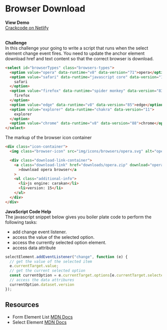 # Browser Download 
__View Demo__  
[Crackcode on Netlify](https://crackcode-browser-download.netlify.app) 
</br></br> 

__Challenge__    
In this challenge your going to write a script that runs when the select element change event fires. You need to update the anchor element download href and text content so that the correct browser is download.

```html
<select id="browserTypes" class="browsers-types">
  <option value="opera" data-runtime="v8" data-version="71">opera</option>
  <option value="safari" data-runtime="javascript core" data-version="14">
    safari
  </option>
  <option value="firefox" data-runtime="spider monkey" data-version="83">
    firefox
  </option>
  <option value="edge" data-runtime="v8" data-version="85">edge</option>
  <option value="explorer" data-runtime="chakra" data-version="11">
    explorer
  </option>
  <option value="chrome" data-runtime="v8" data-version="88">chrome</option>
</select>
```

The markup of the browser icon container

```html
<div class="icon-container">
  <img class="browser-icon" src="img/icons/browsers/opera.svg" alt="opera" />

  <div class="download-link-container">
    <a class="download-link" href="downloads/opera.zip" download="opera"
      >download opera browser</a
    >
    <ul class="additional-info">
      <li>js engine: carakan</li>
      <li>version: 15</li>
    </ul>
  </div>
</div>
```

__JavaScript Code Help__  
The javascript snippet below gives you boiler plate code to perform the following tasks:  
- add change event listener.
- access the value of the selected option.
- access the currently selected option element.
- access data attribute

```javascript
selectElement.addEventListener("change", function (e) {
  // get the value of the selected item
  e.currentTarget.value;
  // get the current selected option
  const currentOption = e.currentTarget.options[e.currentTarget.selectedIndex];
  // access the data attribures
  currentOption.dataset.version
});
```

## Resources
- Form Element List [MDN Docs](https://developer.mozilla.org/en-US/docs/Web/HTML/Element/form)
- Select Element [MDN Docs ](https://developer.mozilla.org/en-US/docs/Web/API/HTMLSelectElement)
